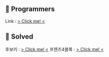 ## 👯 Programmers
Link : [ > Click me! <](https://programmers.co.kr/)


## 🌈 Solved 
후보키 : [ > Click me! <](https://programmers.co.kr/learn/courses/30/lessons/42890)
프렌즈4블록 : [ > Click me! <](https://programmers.co.kr/learn/courses/30/lessons/17679)